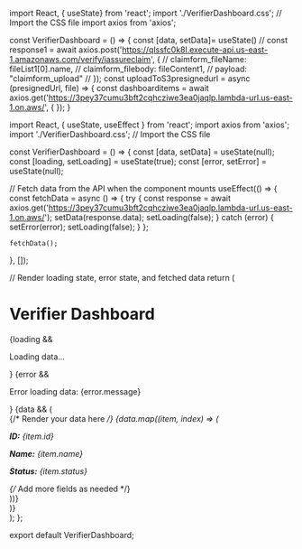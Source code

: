 import React, { useState} from 'react';
import './VerifierDashboard.css'; // Import the CSS file
import axios from 'axios';
 
   const VerifierDashboard = () => {
       const [data, setData]= useState()
//   const response1 = await axios.post('https://qlssfc0k8l.execute-api.us-east-1.amazonaws.com/verify/iassureclaim', {
//         claimform_fileName: fileList1[0].name,
//         claimform_filebody: fileContent1,
//         payload: "claimform_upload"
//       });
    const uploadToS3presignedurl = async (presignedUrl, file) => {
          const dashboarditems = await axios.get('https://3pey37cumu3bft2cqhcziwe3ea0jaqlp.lambda-url.us-east-1.on.aws/', {
            });
    }






import React, { useState, useEffect } from 'react';
import axios from 'axios';
import './VerifierDashboard.css'; // Import the CSS file

const VerifierDashboard = () => {
  const [data, setData] = useState(null);
  const [loading, setLoading] = useState(true);
  const [error, setError] = useState(null);

  // Fetch data from the API when the component mounts
  useEffect(() => {
    const fetchData = async () => {
      try {
        const response = await axios.get('https://3pey37cumu3bft2cqhcziwe3ea0jaqlp.lambda-url.us-east-1.on.aws/');
        setData(response.data);
        setLoading(false);
      } catch (error) {
        setError(error);
        setLoading(false);
      }
    };

    fetchData();
  }, []);

  // Render loading state, error state, and fetched data
  return (
    <div className="verifier-dashboard">
      <h1>Verifier Dashboard</h1>
      {loading && <p>Loading data...</p>}
      {error && <p>Error loading data: {error.message}</p>}
      {data && (
        <div className="dashboard-content">
          {/* Render your data here */}
          {data.map((item, index) => (
            <div key={index} className="dashboard-item">
              <p><strong>ID:</strong> {item.id}</p>
              <p><strong>Name:</strong> {item.name}</p>
              <p><strong>Status:</strong> {item.status}</p>
              {/* Add more fields as needed */}
            </div>
          ))}
        </div>
      )}
    </div>
  );
};

export default VerifierDashboard;
